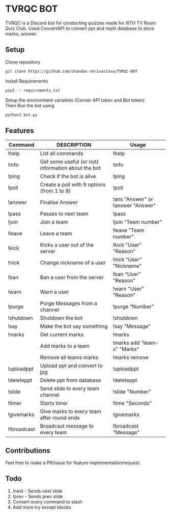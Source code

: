 # TVRQC BOT
TVRQC is a Discord bot for conducting quizzes made for IIITH TV Room Quiz Club. Used ConvertAPI to convert ppt and replit database to store marks, answer.

## Setup
Clone repository
```bash
git clone https://github.com/chandan-shrivastava/TVRQC-BOT
```
Install Requirements
```bash
pip3 -r requirements.txt
```
Setup the environment variables (Conver API token and Bot token)  
Then Run the bot using
```bash
python3 bot.py
```


## Features
| Command                    | DESCRIPTION                                          | Usage                                            |
|----------------------------|------------------------------------------------------|--------------------------------------------------|
| !help                      | List all commands                                    |  !help                                           |
| !info                      | Get some useful (or not) information about the bot   |  !info                                           |
| !ping                      | Check if the bot is alive                            |  !ping                                           |
| !poll                      | Create a poll with 9 options (from 1 to 9)           |  !poll                                           |
| !answer                    | Finalise Answer                                      |  !ans "Answer" or !answer "Answer"               |
| !pass                      | Passes to next team                                  |  !pass                                           |
| !join                      | Join a team                                          |  !join "Team number"                             |
| !leave                     | Leave a team                                         |  !leave "Team number"                            |
| !kick                      | Kicks a user out of the server                       |  !kick "User" "Reason"                           |
| !nick                      | Change nickname of a user                            |  !nick "User" "Nickname"                         |
| !ban                       | Ban a user from the server                           |  !ban "User" "Reason"                            |
| !warn                      | Warn a user                                          |  !warn "User" "Reason"                           |
| !purge                     | Purge Messages from a channel                        |  !purge "Number"                                 |
| !shutdown                  | Shutdown the bot                                     |  !shutdown                                       |
| !say                       | Make the bot say something                           |  !say "Message"                                  |
| !marks                     | Get current marks                                    |  !marks                                          |
|                            | Add marks to a team                                  |  !marks add "team-x" "Marks"                     |
|                            | Remove all teams marks                               |  !marks remove                                   |
| !uploadppt                 | Upload ppt and convert to jpg                        |  !uploadppt                                      |
| !deleteppt                 | Delete ppt from database                             |  !deleteppt                                      |
| !slide                     | Send slide to every team channel                     |  !slide "Number"                                 |
| !timer                     | Starts timer                                         |  !time "Seconds"                                 |
| !givemarks                 | Give marks to every team after round ends            |  !givemarks                                      |
| !!broadcast                | Broadcast message to every team                      |  !broadcast "Message"                            |

## Contributions
Feel free to make a PR/issue for feature implementation/request.

## Todo
1. !next - Sends next slide
2. !prev - Sends prev slide
3. Convert every command to slash
4. Add more try except blocks